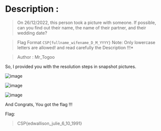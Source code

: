 # Description :

> On 26/12/2022, this person took a picture with someone. If possible, can you find out their name, the name of their partner, and their wedding date?

> Flag Format  `CSP{fullname_wifename_D_M_YYYY}`
>Note: Only lowercase letters are allowed! and read carefully the Description !!!*

> Author : Mr_Togoo

So, I provided you with the resolution steps in snapshot pictures.


![image](https://github.com/user-attachments/assets/4235c69c-5406-429b-b2be-71b7400978d3)





![image](https://github.com/user-attachments/assets/2f52bc6f-f6c2-466f-88ec-e298219cd67d)





![image](https://github.com/user-attachments/assets/b4ed83e3-4ddb-4e5e-afe3-4c860dc4eba2)



And Congrats, You got the flag !!!

Flag:
>CSP{edwallison_julie_6_10_1991}
